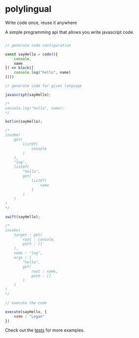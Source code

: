 # polylingual
Write code once, reuse it anywhere

A simple programming api that allows you write javascript code. 

```js

// generate code configuration

const sayHello = code(({
    console,
    name
}) => block([
    console.log("hello", name)
])))

// generate code for given language

javascript(sayHello);

/*
console.log("hello", name);
*/

kotlin(sayHello);

/*
invoke(
    get(
        listOf(
            console
        )
    ),
    "log",
    listOf(
        "hello",
        get(
            listOf(
                name
            )
        )
    )
)
*/

swift(sayHello);

/*
invoke(
    target : get(
        root : console,
        path : []
    ),
    name : "log",
    args : [
        "hello",
        get(
            root : name,
            path : []
        )
    ]
)
*/

// execute the code

execute(sayHello, {
    name : "Logan"
})

```

Check out the [tests](https://github.com/nagolyhprum/polylingual/blob/main/LICENSE) for more examples.